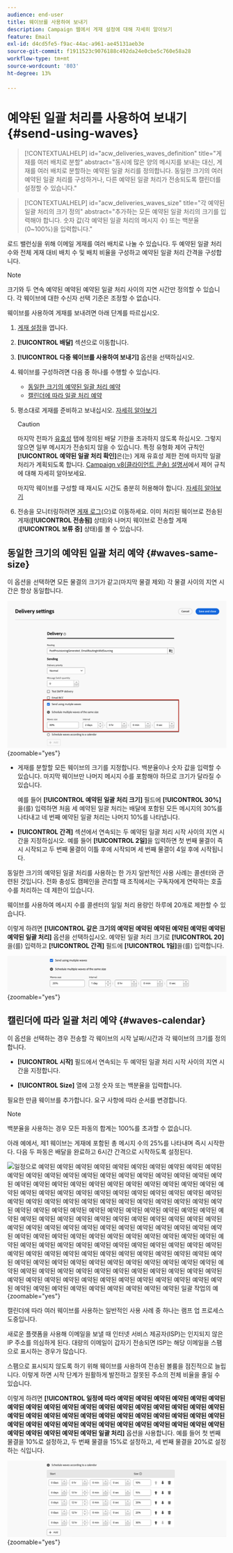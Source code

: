 ```yaml
---
audience: end-user
title: 웨이브를 사용하여 보내기
description: Campaign 웹에서 게재 설정에 대해 자세히 알아보기
feature: Email
exl-id: d4cd5fe5-f9ac-44ac-a961-ae45131aeb3e
source-git-commit: f1911523c9076188c492da24e0cbe5c760e58a28
workflow-type: tm+mt
source-wordcount: '803'
ht-degree: 13%

---
```


# 예약된 일괄 처리를 사용하여 보내기 {#send-using-waves}

>[!CONTEXTUALHELP]
>id="acw_deliveries_waves_definition"
>title="게재를 여러 배치로 분할"
>abstract="동시에 많은 양의 메시지를 보내는 대신, 게재를 여러 배치로 분할하는 예약된 일괄 처리를 정의합니다. 동일한 크기의 여러 예약된 일괄 처리를 구성하거나, 다른 예약된 일괄 처리가 전송되도록 캘린더를 설정할 수 있습니다."

>[!CONTEXTUALHELP]
>id="acw_deliveries_waves_size"
>title="각 예약된 일괄 처리의 크기 정의"
>abstract="추가하는 모든 예약된 일괄 처리의 크기를 입력해야 합니다. 숫자 값(각 예약된 일괄 처리의 메시지 수) 또는 백분율(0~100%)을 입력합니다."

로드 밸런싱을 위해 이메일 게재를 여러 배치로 나눌 수 있습니다. 두 예약된 일괄 처리 수와 전체 게재 대비 배치 수 및 배치 비율을 구성하고 예약된 일괄 처리 간격을 구성합니다.

>[!NOTE]
>
>크기와 두 연속 예약된 예약된 예약된 일괄 처리 사이의 지연 시간만 정의할 수 있습니다. 각 웨이브에 대한 수신자 선택 기준은 조정할 수 없습니다.

웨이브를 사용하여 게재를 보내려면 아래 단계를 따르십시오.

1. [게재 설정](delivery-settings.md#retries)을 엽니다.

1. **[!UICONTROL 배달]** 섹션으로 이동합니다.

1. **[!UICONTROL 다중 웨이브를 사용하여 보내기]** 옵션을 선택하십시오.

1. 웨이브를 구성하려면 다음 중 하나를 수행할 수 있습니다.

   * [동일한 크기의 예약된 일괄 처리 예약](#waves-same-size)
   * [캘린더에 따라 일괄 처리 예약](#waves-calendar)

1. 평소대로 게재를 준비하고 보내십시오. [자세히 알아보기](../msg/gs-deliveries.md)

   >[!CAUTION]
   >
   >마지막 전파가 [유효성](delivery-settings.md#validity) 탭에 정의된 배달 기한을 초과하지 않도록 하십시오. 그렇지 않으면 일부 메시지가 전송되지 않을 수 있습니다. 특정 유형화 제어 규칙인 **[!UICONTROL 예약된 일괄 처리 확인]**&#x200B;은(는) 게재 유효성 제한 전에 마지막 일괄 처리가 계획되도록 합니다. [Campaign v8(클라이언트 콘솔) 설명서](https://experienceleague.adobe.com/docs/campaign/automation/campaign-optimization/control-rules.html?lang=ko)에서 제어 규칙에 대해 자세히 알아보세요.
   >
   >마지막 웨이브를 구성할 때 재시도 시간도 충분히 허용해야 합니다. [자세히 알아보기](delivery-settings.md#retries)

1. 전송을 모니터링하려면 [게재 로그](../monitor/delivery-logs.md)(으)로 이동하세요. 이미 처리된 웨이브로 전송된 게재(**[!UICONTROL 전송됨]** 상태)와 나머지 웨이브로 전송할 게재(**[!UICONTROL 보류 중]** 상태)를 볼 수 있습니다.

## 동일한 크기의 예약된 일괄 처리 예약 {#waves-same-size}

이 옵션을 선택하면 모든 물결의 크기가 같고(마지막 물결 제외) 각 물결 사이의 지연 시간은 항상 동일합니다.

![크기가 같은 파동의 예](assets/waves-same-size.png){zoomable="yes"}

* 게재를 분할할 모든 웨이브의 크기를 지정합니다. 백분율이나 숫자 값을 입력할 수 있습니다. 마지막 웨이브만 나머지 메시지 수를 포함해야 하므로 크기가 달라질 수 있습니다.

  예를 들어 **[!UICONTROL 예약된 일괄 처리 크기]** 필드에 **[!UICONTROL 30%]**&#x200B;을(를) 입력하면 처음 세 예약된 일괄 처리는 배달에 포함된 모든 메시지의 30%를 나타내고 네 번째 예약된 일괄 처리는 나머지 10%를 나타냅니다.

* **[!UICONTROL 간격]** 섹션에서 연속되는 두 예약된 일괄 처리 시작 사이의 지연 시간을 지정하십시오. 예를 들어 **[!UICONTROL 2일]**&#x200B;을 입력하면 첫 번째 물결이 즉시 시작되고 두 번째 물결이 이틀 후에 시작되며 세 번째 물결이 4일 후에 시작됩니다.

동일한 크기의 예약된 일괄 처리를 사용하는 한 가지 일반적인 사용 사례는 콜센터와 관련된 것입니다. 전화 충성도 캠페인을 관리할 때 조직에서는 구독자에게 연락하는 호출 수를 처리하는 데 제한이 있습니다.

웨이브를 사용하여 메시지 수를 콜센터의 일일 처리 용량인 하루에 20개로 제한할 수 있습니다.

이렇게 하려면 **[!UICONTROL 같은 크기의 예약된 예약된 예약된 예약된 예약된 예약된 예약된 일괄 처리]** 옵션을 선택하십시오. 예약된 일괄 처리 크기로 **[!UICONTROL 20]**&#x200B;을(를) 입력하고 **[!UICONTROL 간격]** 필드에 **[!UICONTROL 1일]**&#x200B;을(를) 입력합니다.

![콜센터 처리를 위한 웨이브의 예](assets/waves-call-center.png){zoomable="yes"}

## 캘린더에 따라 일괄 처리 예약 {#waves-calendar}

이 옵션을 선택하는 경우 전송할 각 웨이브의 시작 날짜/시간과 각 웨이브의 크기를 정의합니다.

* **[!UICONTROL 시작]** 필드에서 연속되는 두 예약된 일괄 처리 시작 사이의 지연 시간을 지정합니다.

* **[!UICONTROL Size]** 열에 고정 숫자 또는 백분율을 입력합니다.

필요한 만큼 웨이브를 추가합니다. 요구 사항에 따라 순서를 변경합니다.

>[!NOTE]
>
>백분율을 사용하는 경우 모든 파동의 합계는 100%를 초과할 수 없습니다.

아래 예에서, 제1 웨이브는 게재에 포함된 총 메시지 수의 25%를 나타내며 즉시 시작한다. 다음 두 파동은 배달을 완료하고 6시간 간격으로 시작하도록 설정된다.

![일정으로 예약된 예약된 예약된 예약된 예약된 예약된 예약된 예약된 예약된 예약된 예약된 예약된 예약된 예약된 예약된 예약된 예약된 예약된 예약된 예약된 예약된 예약된 예약된 예약된 예약된 예약된 예약된 예약된 예약된 예약된 예약된 예약된 예약된 예약된 예약된 예약된 예약된 예약된 예약된 예약된 예약된 예약된 예약된 예약된 예약된 예약된 예약된 예약된 예약된 예약된 예약된 예약된 예약된 예약된 예약된 예약된 예약된 예약된 예약된 예약된 예약된 예약된 예약된 예약된 예약된 예약된 예약된 예약된 예약된 예약된 예약된 예약된 예약된 예약된 예약된 예약된 예약된 예약된 예약된 예약된 예약된 예약된 예약된 예약된 예약된 예약된 예약된 예약된 예약된 예약된 예약된 예약된 예약된 예약된 예약된 예약된 예약된 예약된 예약된 예약된 예약된 예약된 예약된 예약된 예약된 예약된 예약된 예약된 예약된 예약된 예약된 예약된 예약된 예약된 예약된 예약된 예약된 예약된 예약된 예약된 예약된 예약된 예약된 예약된 예약된 예약된 예약된 예약된 예약된 예약된 예약된 예약된 예약된 예약된 예약된 예약된 예약된 예약된 예약된 예약된 예약된 예약된 예약된 예약된 예약된 예약된 예약된 예약된 예약된 예약된 예약된 예약된 예약된 예약된 예약된 예약된 예약된 예약된 예약된 예약된 예약된 예약된 예약된 예약된 예약된 예약된 예약된 예약된 예약된 예약된 예약된 일괄 작업의 예](assets/waves-calendar.png){zoomable="yes"}

캘린더에 따라 여러 웨이브를 사용하는 일반적인 사용 사례 중 하나는 램프 업 프로세스 도중입니다.

새로운 플랫폼을 사용해 이메일을 보낼 때 인터넷 서비스 제공자(ISP)는 인지되지 않은 IP 주소를 의심하게 된다. 대량의 이메일이 갑자기 전송되면 ISP는 해당 이메일을 스팸으로 표시하는 경우가 많습니다.

스팸으로 표시되지 않도록 하기 위해 웨이브를 사용하여 전송된 볼륨을 점진적으로 늘립니다. 이렇게 하면 시작 단계가 원활하게 발전하고 잘못된 주소의 전체 비율을 줄일 수 있습니다.

이렇게 하려면 **[!UICONTROL 일정에 따라 예약된 예약된 예약된 예약된 예약된 예약된 예약된 예약된 예약된 예약된 예약된 예약된 예약된 예약된 예약된 예약된 예약된 예약된 예약된 예약된 예약된 예약된 예약된 예약된 예약된 예약된 예약된 예약된 예약된 예약된 예약된 예약된 예약된 예약된 예약된 예약된 예약된 예약된 예약된 예약된 예약된 예약된 예약된 예약된 예약된 예약된 예약된 일괄 처리]** 옵션을 사용합니다. 예를 들어 첫 번째 물결을 10%로 설정하고, 두 번째 물결을 15%로 설정하고, 세 번째 물결을 20%로 설정하는 식입니다.

![램프 업 프로세스용 웨이브의 예](assets/waves-ramp-up.png){zoomable="yes"}